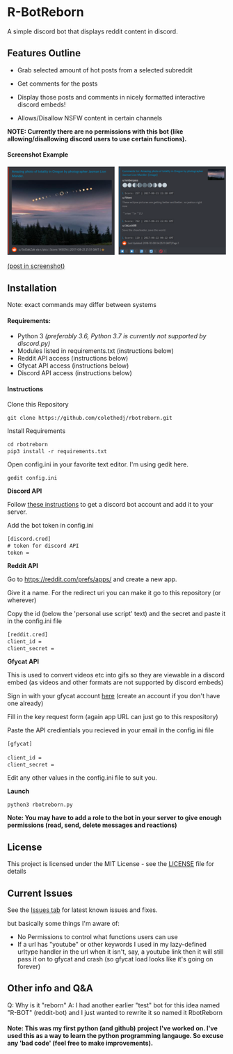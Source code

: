# R-BotReborn
A simple discord bot that displays reddit content in discord.

## Features Outline
* Grab selected amount of hot posts from a selected subreddit
* Get comments for the posts
* Display those posts and comments in nicely formatted interactive discord embeds!

* Allows/Disallow NSFW content in certain channels

**NOTE: Currently there are no permissions with this bot (like allowing/disallowing discord users to use certain functions).**
#### Screenshot Example

![Post + Comments](screenshots/example.png "Post + Comments Example")

[(post in screenshot)](https://reddit.com/r/pics/comments/6v6dqp/amazing_photo_of_totality_in_oregon_by/)

## Installation

Note: exact commands may differ between systems

#### Requirements:
* Python 3 *(preferably 3.6, Python 3.7 is currently not supported by discord.py)*
* Modules listed in requirements.txt (instructions below)
* Reddit API access (instructions below)
* Gfycat API access (instructions below)
* Discord API access (instructions below)

#### Instructions

Clone this Repository
```
git clone https://github.com/colethedj/rbotreborn.git
```
Install Requirements
```
cd rbotreborn
pip3 install -r requirements.txt
```

Open config.ini in your favorite text editor. I'm using gedit here.

```
gedit config.ini
```

**Discord API**

Follow [these instructions](https://github.com/reactiflux/discord-irc/wiki/Creating-a-discord-bot-&-getting-a-token) to get a discord bot account and add it to your server. 


Add the bot token in config.ini

```
[discord.cred]
# token for discord API
token = 
```

**Reddit API**

Go to https://reddit.com/prefs/apps/ and create a new app.

Give it a name. For the redirect uri you can make it go to this repository (or wherever)

Copy the id (below the 'personal use script' text) and the secret and paste it in the config.ini file

```
[reddit.cred]
client_id = 
client_secret = 
```

**Gfycat API**

This is used to convert videos etc into gifs so they are viewable in a discord embed (as videos and other formats are not supported by discord embeds)

Sign in with your gfycat account [here](https://developers.gfycat.com/signup/) (create an account if you don't have one already)

Fill in the key request form (again app URL can just go to this respository)

Paste the API credientials you recieved in your email in the config.ini file

```
[gfycat]

client_id = 
client_secret = 
```

Edit any other values in the config.ini file to suit you.


**Launch**

```
python3 rbotreborn.py
```

**Note: You may have to add a role to the bot in your server to give enough permissions (read, send, delete messages and reactions)**


## License

This project is licensed under the MIT License - see the [LICENSE](https://github.com/colethedj/rbotreborn/blob/master/LICENSE) file for details

## Current Issues

See the [Issues tab](https://github.com/colethedj/rbotreborn/issues) for latest known issues and fixes.

but basically some things I'm aware of:

* No Permissions to control what functions users can use
* If a url has "youtube" or other keywords I used in my lazy-defined urltype handler in the url when it isn't, say, a youtube link then it will still pass it on to gfycat and crash (so gfycat load looks like it's going on forever)

## Other info and Q&A

Q: Why is it "reborn"
A: I had another earlier "test" bot for this idea named "R-BOT" (reddit-bot) and I just wanted to rewrite it so named it RbotReborn


#### Note: This was my first python (and github) project I've worked on. I've used this as a way to learn the python programming langauge. So excuse any 'bad code' (feel free to make improvements).
